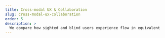 ```yaml
---
title: Cross-modal UX & Collaboration
slug: cross-modal-ux-collaboration
order: 5
description: >
  We compare how sighted and blind users experience flow in equivalent tasks, such as data analysis or learning, to develop shared design principles for collaboration and collective experience.
---
```

